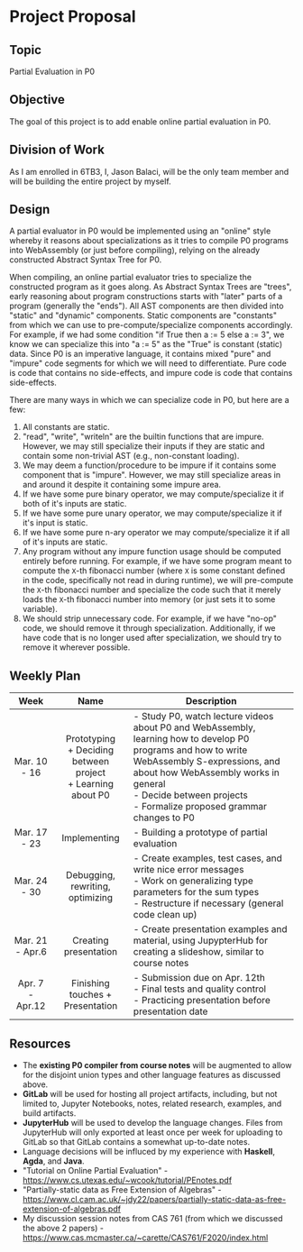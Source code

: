 # Project Proposal

## Topic
Partial Evaluation in P0

## Objective
The goal of this project is to add enable online partial evaluation in P0.

## Division of Work
As I am enrolled in 6TB3, I, Jason Balaci, will be the only team member and will be building the entire project by myself.

## Design
A partial evaluator in P0 would be implemented using an "online" style whereby it reasons about specializations as it tries to compile P0 programs into WebAssembly (or just before compiling), relying on the already constructed Abstract Syntax Tree for P0.

When compiling, an online partial evaluator tries to specialize the constructed program as it goes along. As Abstract Syntax Trees are "trees", early reasoning about program constructions starts with "later" parts of a program (generally the "ends"). All AST components are then divided into "static" and "dynamic" components. Static components are "constants" from which we can use to pre-compute/specialize components accordingly. For example, if we had some condition "if True then a := 5 else a := 3", we know we can specialize this into "a := 5" as the "True" is constant (static) data. Since P0 is an imperative language, it contains mixed "pure" and "impure" code segments for which we will need to differentiate. Pure code is code that contains no side-effects, and impure code is code that contains side-effects.

There are many ways in which we can specialize code in P0, but here are a few:
1. All constants are static.
2. "read", "write", "writeln" are the builtin functions that are impure. However, we may still specialize their inputs if they are static and contain some non-trivial AST (e.g., non-constant loading).
3. We may deem a function/procedure to be impure if it contains some component that is "impure". However, we may still specialize areas in and around it despite it containing some impure area.
4. If we have some pure binary operator, we may compute/specialize it if both of it's inputs are static.
5. If we have some pure unary operator, we may compute/specialize it if it's input is static.
6. If we have some pure n-ary operator we may compute/specialize it if all of it's inputs are static.
7. Any program without any impure function usage should be computed entirely before running. For example, if we have some program meant to compute the `X`-th fibonacci number (where `X` is some constant defined in the code, specifically not read in during runtime), we will pre-compute the `X`-th fibonacci number and specialize the code such that it merely loads the `X`-th fibonacci number into memory (or just sets it to some variable).
8. We should strip unnecessary code. For example, if we have "no-op" code, we should remove it through specialization. Additionally, if we have code that is no longer used after specialization, we should try to remove it wherever possible.

## Weekly Plan

|       Week      |                           Name                           | Description |
|:---------------:|:--------------------------------------------------------:|-------------|
|   Mar. 10 - 16  | Prototyping <br>+ Deciding between project<br>+ Learning about P0 | - Study P0, watch lecture videos about P0 and WebAssembly, learning how to develop P0 programs and how to write WebAssembly S-expressions, and about how WebAssembly works in general<br> - Decide between projects<br> - Formalize proposed grammar changes to P0|
|   Mar. 17 - 23  |                       Implementing                       | - Building a prototype of partial evaluation |
|   Mar. 24 - 30  |             Debugging, rewriting, optimizing             | - Create examples, test cases, and write nice error messages<br> - Work on generalizing type parameters for the sum types<br> - Restructure if necessary (general code clean up) |
| Mar. 21 - Apr.6 |                   Creating presentation                  | - Create presentation examples and material, using JupypterHub for creating a slideshow, similar to course notes |
| Apr. 7 - Apr.12 |             Finishing touches + Presentation             | - Submission due on Apr. 12th<br> - Final tests and quality control<br> - Practicing presentation before presentation date |

## Resources
* The **existing P0 compiler from course notes** will be augmented to allow for the disjoint union types and other language features as discussed above.
* **GitLab** will be used for hosting all project artifacts, including, but not limited to, Jupyter Notebooks, notes, related research, examples, and build artifacts.
* **JupyterHub** will be used to develop the language changes. Files from JupyterHub will only exported at least once per week for uploading to GitLab so that GitLab contains a somewhat up-to-date notes.
* Language decisions will be influced by my experience with **Haskell**, **Agda**, and **Java**.
* "Tutorial on Online Partial Evaluation" - https://www.cs.utexas.edu/~wcook/tutorial/PEnotes.pdf
* "Partially-static data as Free Extension of Algebras" - https://www.cl.cam.ac.uk/~jdy22/papers/partially-static-data-as-free-extension-of-algebras.pdf
* My discussion session notes from CAS 761 (from which we discussed the above 2 papers) - https://www.cas.mcmaster.ca/~carette/CAS761/F2020/index.html
